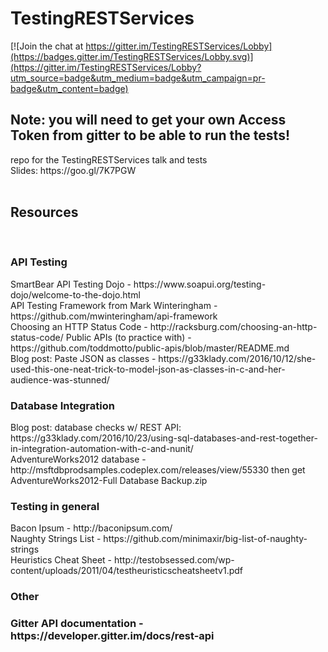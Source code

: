 # TestingRESTServices

[![Join the chat at https://gitter.im/TestingRESTServices/Lobby](https://badges.gitter.im/TestingRESTServices/Lobby.svg)](https://gitter.im/TestingRESTServices/Lobby?utm_source=badge&utm_medium=badge&utm_campaign=pr-badge&utm_content=badge)

<h2>Note: you will need to get your own Access Token from gitter to be able to run the tests!</h2>
repo for the TestingRESTServices talk and tests</br>
Slides: https://goo.gl/7K7PGW </br></br>
<h2>Resources</h2></br>

<h3>API Testing</h3>
SmartBear API Testing Dojo - https://www.soapui.org/testing-dojo/welcome-to-the-dojo.html </br>
API Testing Framework from Mark Winteringham - https://github.com/mwinteringham/api-framework </br>
Choosing an HTTP Status Code - http://racksburg.com/choosing-an-http-status-code/
Public APIs (to practice with) - https://github.com/toddmotto/public-apis/blob/master/README.md </br>
Blog post: Paste JSON as classes - https://g33klady.com/2016/10/12/she-used-this-one-neat-trick-to-model-json-as-classes-in-c-and-her-audience-was-stunned/ </br>

<h3>Database Integration</h3>
Blog post: database checks w/ REST API: https://g33klady.com/2016/10/23/using-sql-databases-and-rest-together-in-integration-automation-with-c-and-nunit/ </br>
AdventureWorks2012 database - http://msftdbprodsamples.codeplex.com/releases/view/55330 then get AdventureWorks2012-Full Database Backup.zip </br>

<h3>Testing in general</h3>
Bacon Ipsum  - http://baconipsum.com/ </br>
Naughty Strings List - https://github.com/minimaxir/big-list-of-naughty-strings </br>
Heuristics Cheat Sheet - http://testobsessed.com/wp-content/uploads/2011/04/testheuristicscheatsheetv1.pdf </br>

<h3>Other<h3>
Gitter API documentation - https://developer.gitter.im/docs/rest-api </br>
